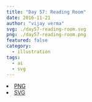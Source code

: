 ```yaml
---
title: "Day 57: Reading Room"
date: 2016-11-21
author: "vijay verma"
svg: ./day57-reading-room.svg
png: ./day57-reading-room.png
featured: false
category:
  - illustration
tags:
  - ai
  - svg
---
```

<li><a href="./day57-reading-room.png" download className="btn-png">PNG</a></li>
<li><a href="./day57-reading-room.svg" download className="btn-svg">SVG</a></li>
